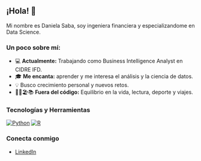## ¡Hola! 👋

Mi nombre es Daniela Saba, soy ingeniera financiera y especializandome en Data Science.

### Un poco sobre mí:

- 💻 **Actualmente:** Trabajando como Business Intelligence Analyst en CIDRE IFD.
- 🎓 **Me encanta:** aprender y me interesa el análisis y la ciencia de datos.
- 💡 Busco crecimiento personal y nuevos retos.
- 🏃‍♂️🏖️📚 **Fuera del código:** Equilibrio en la vida, lectura, deporte y viajes.

### Tecnologías y Herramientas
[![Python](https://img.shields.io/badge/-Python-3776AB?style=flat-square&logo=python&logoColor=white)](https://www.python.org)
[![R](https://img.shields.io/badge/-R-276DC3?style=flat-square&logo=r&logoColor=white)](https://www.r-project.org)

### Conecta conmigo

* [LinkedIn]([https://www.linkedin.com/in/danielasabarosner/])
